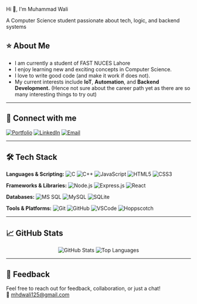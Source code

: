 Hi 👋, I'm Muhammad Wali

A Computer Science student passionate about tech, logic, and backend systems

## ⭐ About Me
- I am currently a student of FAST NUCES Lahore    
- I enjoy learning new and exciting concepts in Computer Science.
- I love to write good code (and make it work if does not).   
- My current interests include **IoT**, **Automation**, and **Backend Development.** (Hence not sure about the career path yet as there are so many interesting things to try out)

---

## 🔗 Connect with me

[![Portfolio](https://img.shields.io/badge/My%20Portfolio-000?style=for-the-badge&logo=ko-fi&logoColor=white)](https://mhdwali.netlify.app/)
[![LinkedIn](https://img.shields.io/badge/LinkedIn-0A66C2?style=for-the-badge&logo=linkedin&logoColor=white)](https://www.linkedin.com/in/mhdwali/)
[![Email](https://img.shields.io/badge/Gmail-D14836?style=for-the-badge&logo=gmail&logoColor=white)](mailto:mhdwali125@gmail.com)

---

## 🛠️ Tech Stack

**Languages & Scripting:**
![C](https://img.shields.io/badge/C-00599C?style=for-the-badge&logo=c&logoColor=white)
![C++](https://img.shields.io/badge/C++-00599C?style=for-the-badge&logo=cplusplus&logoColor=white)
![JavaScript](https://img.shields.io/badge/JavaScript-F7DF1E?style=for-the-badge&logo=javascript&logoColor=black)
![HTML5](https://img.shields.io/badge/HTML5-E34F26?style=for-the-badge&logo=html5&logoColor=white)
![CSS3](https://img.shields.io/badge/CSS3-1572B6?style=for-the-badge&logo=css3&logoColor=white)

**Frameworks & Libraries:**
![Node.js](https://img.shields.io/badge/Node.js-339933?style=for-the-badge&logo=nodedotjs&logoColor=white)
![Express.js](https://img.shields.io/badge/Express.js-000000?style=for-the-badge&logo=express&logoColor=white)
![React](https://img.shields.io/badge/React-20232A?style=for-the-badge&logo=react&logoColor=61DAFB)

**Databases:**
![MS SQL](https://img.shields.io/badge/MS_SQL-CC2927?style=for-the-badge&logo=microsoftsqlserver&logoColor=white)
![MySQL](https://img.shields.io/badge/MySQL-4479A1?style=for-the-badge&logo=mysql&logoColor=white)
![SQLite](https://img.shields.io/badge/SQLite-003B57?style=for-the-badge&logo=sqlite&logoColor=white)

**Tools & Platforms:**
![Git](https://img.shields.io/badge/Git-F05032?style=for-the-badge&logo=git&logoColor=white)
![GitHub](https://img.shields.io/badge/GitHub-181717?style=for-the-badge&logo=github&logoColor=white)
![VSCode](https://img.shields.io/badge/VS_Code-007ACC?style=for-the-badge&logo=visual-studio-code&logoColor=white)
![Hoppscotch](https://img.shields.io/badge/Hoppscotch-323330?style=for-the-badge&logo=hoppscotch&logoColor=white)


---

## 📈 GitHub Stats

<p align="center">
  <img src="https://github-readme-stats.vercel.app/api?username=iMuhammadWali&show_icons=true&theme=tokyonight" alt="GitHub Stats" />
  <img src="https://github-readme-stats.vercel.app/api/top-langs/?username=iMuhammadWali&layout=compact&theme=tokyonight" alt="Top Languages" />
</p>

---

## 💬 Feedback

Feel free to reach out for feedback, collaboration, or just a chat!  
📧 mhdwali125@gmail.com
